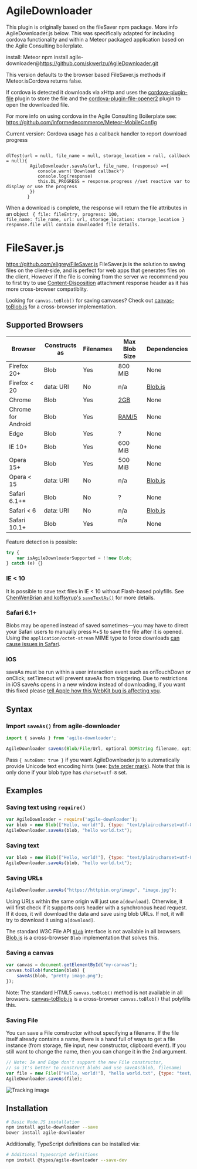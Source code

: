 AgileDownloader
============

This plugin is originally based on the fileSaver npm package. More info AgileDownloader.js below.
This was specifically adapted for including cordova functionality and within a Meteor packaged application based on the Agile Consulting boilerplate.

install: Meteor npm install agile-downloader@https://github.com/skwerlzu/AgileDownloader.git

This version defaults to the browser based FileSaver.js methods if Meteor.isCordova returns false.

If cordova is detected it downloads via xHttp and uses the <a href="https://github.com/apache/cordova-plugin-file" target="_blank">cordova-plugin-file</a> plugin to store the file and the <a href="https://github.com/pwlin/cordova-plugin-file-opener2" target="_blank">cordova-plugin-file-opener2</a> plugin to open the downloaded file.

For more info on using cordova in the Agile Consulting Boilerplate see: <a href="https://github.com/informedecommerce/Meteor-MobileConfig" target="_blank">https://github.com/informedecommerce/Meteor-MobileConfig</a>

Current version:
Cordova usage has a callback handler to report download progress

<code>
dlTest(url = null, file_name = null, storage_location = null, callback = null){
         AgileDownloader.saveAs(url, file_name, (response) =>{
            console.warn('Download callback')
            console.log(response)
            this.DL_PROGRESS = response.progress //set reactive var to display or use the progress
         })
        }
</code>

When a download is complete, the response will return the file attributes in an object
<code>
   {
                                              file: fileEntry,
                                              progress: 100,
                                              file_name: file_name,
                                              url: url,
                                              storage_location: storage_location
                                           }
   response.file will contain downloaded file details.
   </code>

FileSaver.js
============
<a href="https://github.com/eligrey/FileSaver.js">https://github.com/eligrey/FileSaver.js</a>
FileSaver.js is the solution to saving files on the client-side, and is perfect for
web apps that generates files on the client, However if the file is coming from the
server we recommend you to first try to use [Content-Disposition][8] attachment response header as it has more cross-browser compatiblity.

Looking for `canvas.toBlob()` for saving canvases? Check out
[canvas-toBlob.js][2] for a cross-browser implementation.

Supported Browsers
------------------

| Browser        | Constructs as | Filenames    | Max Blob Size | Dependencies |
| -------------- | ------------- | ------------ | ------------- | ------------ |
| Firefox 20+    | Blob          | Yes          | 800 MiB       | None         |
| Firefox < 20   | data: URI     | No           | n/a           | [Blob.js](https://github.com/eligrey/Blob.js) |
| Chrome         | Blob          | Yes          | [2GB][3]      | None         |
| Chrome for Android | Blob      | Yes          | [RAM/5][3]    | None         |
| Edge           | Blob          | Yes          | ?             | None         |
| IE 10+         | Blob          | Yes          | 600 MiB       | None         |
| Opera 15+      | Blob          | Yes          | 500 MiB       | None         |
| Opera < 15     | data: URI     | No           | n/a           | [Blob.js](https://github.com/eligrey/Blob.js) |
| Safari 6.1+*   | Blob          | No           | ?             | None         |
| Safari < 6     | data: URI     | No           | n/a           | [Blob.js](https://github.com/eligrey/Blob.js) |
| Safari 10.1+   | Blob          | Yes          | n/a           | None         |

Feature detection is possible:

```js
try {
    var isAgileDownloaderSupported = !!new Blob;
} catch (e) {}
```

### IE < 10

It is possible to save text files in IE < 10 without Flash-based polyfills.
See [ChenWenBrian and koffsyrup's `saveTextAs()`](https://github.com/koffsyrup/AgileDownloader.js#examples) for more details.

### Safari 6.1+

Blobs may be opened instead of saved sometimes—you may have to direct your Safari users to manually
press <kbd>⌘</kbd>+<kbd>S</kbd> to save the file after it is opened. Using the `application/octet-stream` MIME type to force downloads [can cause issues in Safari](https://github.com/eligrey/AgileDownloader.js/issues/12#issuecomment-47247096).

### iOS

saveAs must be run within a user interaction event such as onTouchDown or onClick; setTimeout will prevent saveAs from triggering. Due to restrictions in iOS saveAs opens in a new window instead of downloading, if you want this fixed please [tell Apple how this WebKit bug is affecting you](https://bugs.webkit.org/show_bug.cgi?id=167341).

Syntax
------
### Import `saveAs()` from agile-downloader
```js
import { saveAs } from 'agile-downloader';
```

```js
AgileDownloader saveAs(Blob/File/Url, optional DOMString filename, optional Object { autoBom })
```

Pass `{ autoBom: true }` if you want AgileDownloader.js to automatically provide Unicode text encoding hints (see: [byte order mark](https://en.wikipedia.org/wiki/Byte_order_mark)). Note that this is only done if your blob type has `charset=utf-8` set.

Examples
--------

### Saving text using `require()`
```js
var AgileDownloader = require('agile-downloader');
var blob = new Blob(["Hello, world!"], {type: "text/plain;charset=utf-8"});
AgileDownloader.saveAs(blob, "hello world.txt");
```

### Saving text

```js
var blob = new Blob(["Hello, world!"], {type: "text/plain;charset=utf-8"});
AgileDownloader.saveAs(blob, "hello world.txt");
```

### Saving URLs

```js
AgileDownloader.saveAs("https://httpbin.org/image", "image.jpg");
```
Using URLs within the same origin will just use `a[download]`.
Otherwise, it will first check if it supports cors header with a synchronous head request.
If it does, it will download the data and save using blob URLs. 
If not, it will try to download it using `a[download]`.

The standard W3C File API [`Blob`][4] interface is not available in all browsers.
[Blob.js][5] is a cross-browser `Blob` implementation that solves this.

### Saving a canvas
```js
var canvas = document.getElementById("my-canvas");
canvas.toBlob(function(blob) {
    saveAs(blob, "pretty image.png");
});
```

Note: The standard HTML5 `canvas.toBlob()` method is not available in all browsers.
[canvas-toBlob.js][6] is a cross-browser `canvas.toBlob()` that polyfills this.

### Saving File

You can save a File constructor without specifying a filename. If the
file itself already contains a name, there is a hand full of ways to get a file
instance (from storage, file input, new constructor, clipboard event). 
If you still want to change the name, then you can change it in the 2nd argument.

```js
// Note: Ie and Edge don't support the new File constructor,
// so it's better to construct blobs and use saveAs(blob, filename)
var file = new File(["Hello, world!"], "hello world.txt", {type: "text/plain;charset=utf-8"});
AgileDownloader.saveAs(file);
```



![Tracking image](https://in.getclicky.com/212712ns.gif)

  [1]: http://eligrey.com/demos/AgileDownloader.js/
  [2]: https://github.com/eligrey/canvas-toBlob.js
  [3]: https://bugs.chromium.org/p/chromium/issues/detail?id=375297#c107
  [4]: https://developer.mozilla.org/en-US/docs/DOM/Blob
  [5]: https://github.com/eligrey/Blob.js
  [6]: https://github.com/eligrey/canvas-toBlob.js
  [7]: https://github.com/jimmywarting/StreamSaver.js
  [8]: https://github.com/eligrey/AgileDownloader.js/wiki/Saving-a-remote-file#using-http-header

Installation
------------------

```bash
# Basic Node.JS installation
npm install agile-downloader --save
bower install agile-downloader
```

Additionally, TypeScript definitions can be installed via:

```bash
# Additional typescript definitions
npm install @types/agile-downloader --save-dev
```
